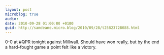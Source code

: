 ```yaml
---
layout: post
microblog: true
audio: 
date: 2010-09-28 01:00:00 +0100
guid: http://samdeane.micro.blog/2010/09/28/t25823728088.html
---
```

0-0 at #QPR tonight against Millwall. Should have won really, but by the end a hard-fought game a point felt like a victory.
